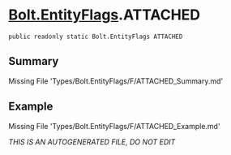 # [Bolt.EntityFlags](Types/Bolt.EntityFlags.md).ATTACHED
`public readonly static Bolt.EntityFlags ATTACHED`
## Summary
Missing File 'Types/Bolt.EntityFlags/F/ATTACHED_Summary.md'
## Example
Missing File 'Types/Bolt.EntityFlags/F/ATTACHED_Example.md'

*THIS IS AN AUTOGENERATED FILE, DO NOT EDIT*
